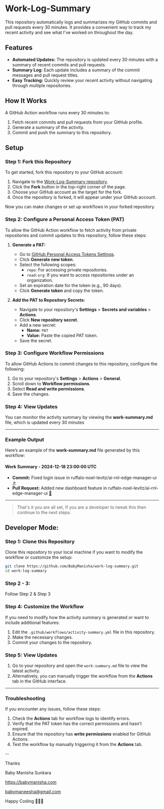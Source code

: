 # Work-Log-Summary
This repository automatically logs and summarizes my GitHub commits and pull requests every 30 minutes. It provides a convenient way to track my recent activity and see what I've worked on throughout the day.

## Features
- **Automated Updates:** The repository is updated every 30 minutes with a summary of recent commits and pull requests.
- **Summary Log:** Each update includes a summary of the commit messages and pull request titles.
- **Easy Tracking:** Quickly review your recent activity without navigating through multiple repositories.

## How It Works
A GitHub Action workflow runs every 30 minutes to:

1. Fetch recent commits and pull requests from your GitHub profile.
2. Generate a summary of the activity.
3. Commit and push the summary to this repository.

## Setup

### Step 1: Fork this Repository
To get started, fork this repository to your GitHub account:
1. Navigate to the [Work-Log-Summary repository](https://github.com/BabyManisha/work-log-summary).
2. Click the **Fork** button in the top-right corner of the page.
3. Choose your GitHub account as the target for the fork.
4. Once the repository is forked, it will appear under your GitHub account.

Now you can make changes or set up workflows in your forked repository.

### Step 2: Configure a Personal Access Token (PAT)
To allow the GitHub Action workflow to fetch activity from private repositories and commit updates to this repository, follow these steps:

1. **Generate a PAT:**
   - Go to [GitHub Personal Access Tokens Settings](https://github.com/settings/tokens).
   - Click **Generate new token**.
   - Select the following scopes:
     - `repo`: For accessing private repositories.
     - `read:org`: If you want to access repositories under an organization.
   - Set an expiration date for the token (e.g., 90 days).
   - Click **Generate token** and copy the token.

2. **Add the PAT to Repository Secrets:**
   - Navigate to your repository's **Settings** > **Secrets and variables** > **Actions**.
   - Click **New repository secret**.
   - Add a new secret:
     - **Name:** `PAT`
     - **Value:** Paste the copied PAT token.
   - Save the secret.

### Step 3: Configure Workflow Permissions
To allow GitHub Actions to commit changes to this repository, configure the following:

1. Go to your repository's **Settings** > **Actions** > **General**.
2. Scroll down to **Workflow permissions**.
3. Select **Read and write permissions**.
4. Save the changes.

### Step 4: View Updates
You can monitor the activity summary by viewing the **work-summary.md** file, which is updated every 30 minutes

----
### Example Output
Here’s an example of the **work-summary.md** file generated by this workflow:

#### Work Summary - 2024-12-18 23:00:00 UTC
- **Commit:** Fixed login issue in ruffalo-noel-levitz/ai-rnl-edge-manager-ui [↗](https://github.com/ruffalo-noel-levitz/ai-rnl-edge-manager-ui/commit/4f268c6ec0cbaa88696c283bde96f11a03b17225)
- **Pull Request:** Added new dashboard feature in ruffalo-noel-levitz/ai-rnl-edge-manager-ui [🔗](https://github.com/ruffalo-noel-levitz/ai-rnl-edge-manager-ui/pull/94)

----

> That's it you are all set, If you are a developer to tweak this then continue to the next steps:

## Developer Mode:

### Step 1: Clone this Repository
Clone this repository to your local machine if you want to modify the workflow or customize the setup:

```bash
git clone https://github.com/BabyManisha/work-log-summary.git
cd work-log-summary
```

### Step 2 - 3: 
Follow Step 2 & Step 3

### Step 4: Customize the Workflow
If you need to modify how the activity summary is generated or want to include additional features:
1. Edit the `.github/workflows/activity-summary.yml` file in this repository.
2. Make the necessary changes.
3. Commit your changes to the repository.

### Step 5: View Updates
1. Go to your repository and open the `work-summary.md` file to view the latest activity.
2. Alternatively, you can manually trigger the workflow from the **Actions** tab in the GitHub interface.

----
### Troubleshooting
If you encounter any issues, follow these steps:
1. Check the **Actions** tab for workflow logs to identify errors.
2. Verify that the PAT token has the correct permissions and hasn’t expired.
3. Ensure that the repository has **write permissions** enabled for GitHub Actions.
4. Test the workflow by manually triggering it from the **Actions** tab.



--

Thanks

Baby Manisha Sunkara

https://babymanisha.com

babymaneesha@gmail.com

Happy Coding 👩🏻‍💻


